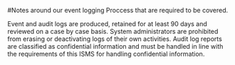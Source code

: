 #Notes around our event logging Proccess that are required to be covered.


Event and audit logs are produced, retained for at least 90 days and reviewed on a case by case basis.
System administrators are prohibited from erasing or deactivating logs of their own activities.
Audit log reports are classified as confidential information and must be handled in line with the requirements of this ISMS for handling confidential information.
